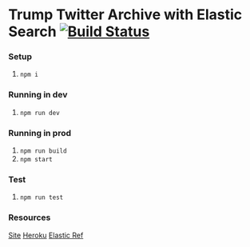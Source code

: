 # Trump Twitter Archive with Elastic Search [![Build Status](https://travis-ci.com/bpb27/tta-elastic.svg?branch=master)](https://travis-ci.com/bpb27/tta-elastic)

### Setup
1. `npm i`

### Running in dev
1. `npm run dev`

### Running in prod
1. `npm run build`
2. `npm start`

### Test
1. `npm run test`

### Resources
[Site](https://trump-twitter-archive.herokuapp.com/)
[Heroku](https://dashboard.heroku.com/apps/trump-twitter-archive)
[Elastic Ref](https://www.elastic.co/guide/en/elasticsearch/reference/current/query-dsl-simple-query-string-query.html)
